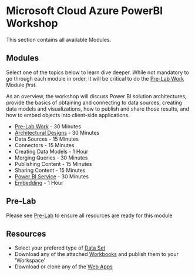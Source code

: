 # Microsoft Cloud Azure PowerBI Workshop 
This section contains all available Modules.

## Modules
Select one of the topics below to learn dive deeper. While not mandatory to go through each module in order, it will be critical to do the [Pre-Lab Work](https://github.com/hnc198/AzurePowerBI/tree/master/Hands-on%20Modules/1.%20Pre-Lab%20Work) Module *first*.

As an overview, the workshop will discuss Power BI solution architectures, provide the basics of obtaining and connecting to data sources, creating data models and visualizations, how to publish and share those results, and how to embed objects into client-side applications.

-	[Pre-Lab Work](https://github.com/hnc198/AzurePowerBI/tree/master/Hands-on%20Modules/1.%20Pre-Lab%20Work) - 30 Minutes
-	[Architectural Designs](https://github.com/hnc198/AzurePowerBI/tree/master/Hands-on%20Modules/Architectural%20Designs) - 30 Minutes
-	Data Sources - 15 Minutes
-	Connectors - 15 Minutes
-	Creating Data Models - 1 Hour
-	Merging Queries - 30 Minutes
-	Publishing Content - 15 Minutes
-	Sharing Content - 15 Minutes
-	[Power BI Service](https://github.com/hnc198/AzurePowerBI/tree/master/Hands-on%20Modules/Power%20BI%20Service) - 30 Minutes
-	[Embedding](https://github.com/hnc198/AzurePowerBI/tree/master/Hands-on%20Modules/Embedding) - 1 Hour

## Pre-Lab
Please see [Pre-Lab](https://github.com/hnc198/AzurePowerBI/tree/master/Hands-on%20Modules/1.%20Pre-Lab%20Work) to ensure all resources are ready for this module

## Resources
- Select your prefered type of [Data Set](https://github.com/hnc198/AzurePowerBI/tree/master/1.%20Data%20Sets)
- Download any of the attached [Workbooks](https://github.com/hnc198/AzurePowerBI/tree/master/2.%20Workbooks) and publish them to your 'Workspace' 
- Download or clone any of the [Web Apps](https://github.com/hnc198/AzurePowerBI/tree/master/3.%20Web%20Apps) 
